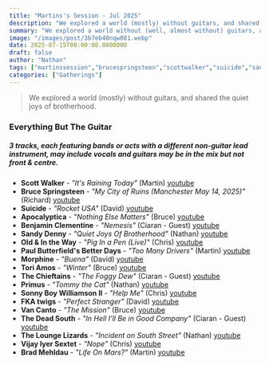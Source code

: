 ```yaml
---
title: "Martins's Session - Jul 2025"
description: "We explored a world (mostly) without guitars, and shared the quiet joys of brotherhood."
summary: "We explored a world without (well, almost without) guitars, and shared the quiet joys of brotherhood."
image: "/images/post/3b7eb40nqw081.webp"
date: 2025-07-15T00:00:00.0000000
draft: false
author: "Nathan"
tags: ["martinssession","brucespringsteen","scottwalker","suicide","sandydenny","primus","morphine","toriamos","fkatwigs","bradmehldau","thedeadsouth","benjaminclementine","vancanto","apocalyptica","thechieftains","oldandintheway","vijayiyersextet","theloungelizards","sonnyboywilliamsonii","paulbutterfieldsbetterdays","youtube"]
categories: ["Gatherings"]
---
```

> We explored a world (mostly) without guitars, and shared the quiet joys of brotherhood.

###  Everything But The Guitar
##### 3 tracks, each featuring bands or acts with a different non-guitar lead instrument, may include vocals and guitars may be in the mix but not front & centre.

- **Scott Walker** - _"It's Raining Today"_ (Martin) [youtube](https://www.youtube.com/watch?v=fSzOcvAJmi0)
- **Bruce Springsteen** - _"My City of Ruins (Manchester May 14, 2025)"_ (Richard) [youtube](https://www.youtube.com/watch?v=gO3r2T7D9Lw)
- **Suicide** - _"Rocket USA"_ (David) [youtube](https://www.youtube.com/watch?v=3GN1VkRX5co)
- **Apocalyptica** - _"Nothing Else Matters"_ (Bruce) [youtube](https://www.youtube.com/watch?v=mjvGjUovxPU)
- **Benjamin Clementine** - _"Nemesis"_ (Ciaran - Guest) [youtube](https://www.youtube.com/watch?v=ugGN_Z1jPoM)
- **Sandy Denny** - _"Quiet Joys Of Brotherhood"_ (Nathan) [youtube](https://www.youtube.com/watch?v=NHstyoGkMIU)
- **Old & In the Way** - _"Pig In a Pen (Live)"_ (Chris) [youtube](https://www.youtube.com/watch?v=9kC4Sx-WuNE)
- **Paul Butterfield's Better Days** - _"Too Many Drivers"_ (Martin) [youtube](https://www.youtube.com/watch?v=H1LKRAGnDKc)
- **Morphine** - _"Buena"_ (David) [youtube](https://www.youtube.com/watch?v=Hr11Y1RKYR4)
- **Tori Amos** - _"Winter"_ (Bruce) [youtube](https://www.youtube.com/watch?v=_PDlGUdDF8Y)
- **The Chieftains** - _"The Foggy Dew"_ (Ciaran - Guest) [youtube](https://www.youtube.com/watch?v=jrrO4I-E8oY)
- **Primus** - _"Tommy the Cat"_ (Nathan) [youtube](https://www.youtube.com/watch?v=r4OhIU-PmB8)
- **Sonny Boy Williamson II** - _"Help Me"_ (Chris) [youtube](https://www.youtube.com/watch?v=ASlVJaaJo54)
- **FKA twigs** - _"Perfect Stranger"_ (David) [youtube](https://www.youtube.com/watch?v=iHVxIjpycNc)
- **Van Canto** - _"The Mission"_ (Bruce) [youtube](https://www.youtube.com/watch?v=p3TVPegD65o)
- **The Dead South** - _"In Hell I'll Be in Good Company"_ (Ciaran - Guest) [youtube](https://www.youtube.com/watch?v=B9FzVhw8_bY)
- **The Lounge Lizards** - _"Incident on South Street"_ (Nathan) [youtube](https://www.youtube.com/watch?v=BpLq3kMIthY)
- **Vijay Iyer Sextet** - _"Nope"_ (Chris) [youtube](https://www.youtube.com/watch?v=71cng8RpEDQ)
- **Brad Mehldau** - _"Life On Mars?"_ (Martin) [youtube](https://www.youtube.com/watch?v=GEbp3d5AV0Q)
